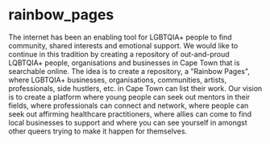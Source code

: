 # rainbow_pages
The internet has been an enabling tool for LGBTQIA+ people to find community, shared interests and emotional support. We would like to continue in this tradition by creating a repository of out-and-proud LQBTQIA+ people, organisations and businesses in Cape Town that is searchable online.    The idea is to create a repository, a "Rainbow Pages", where LGBTQIA+ businesses, organisations, communities, artists, professionals, side hustlers, etc. in Cape Town can list their work. Our vision is to create a platform where young people can seek out mentors in their fields, where professionals can connect and network, where people can seek out affirming healthcare practitioners, where allies can come to find local businesses to support and where you can see yourself in amongst other queers trying to make it happen for themselves.  
